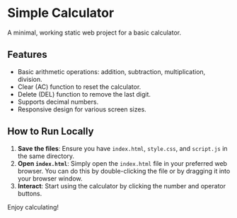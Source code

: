 # Simple Calculator

A minimal, working static web project for a basic calculator.

## Features

- Basic arithmetic operations: addition, subtraction, multiplication, division.
- Clear (AC) function to reset the calculator.
- Delete (DEL) function to remove the last digit.
- Supports decimal numbers.
- Responsive design for various screen sizes.

## How to Run Locally

1.  **Save the files**: Ensure you have `index.html`, `style.css`, and `script.js` in the same directory.
2.  **Open `index.html`**: Simply open the `index.html` file in your preferred web browser. You can do this by double-clicking the file or by dragging it into your browser window.
3.  **Interact**: Start using the calculator by clicking the number and operator buttons.

Enjoy calculating!
